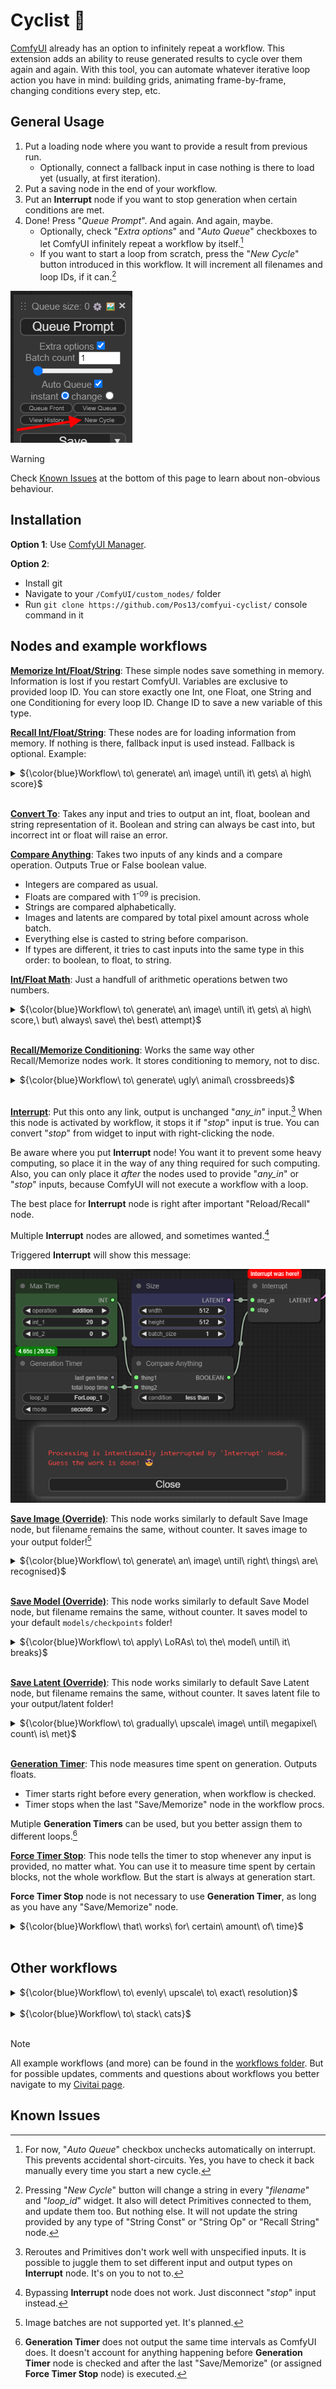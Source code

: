 # Cyclist :bicyclist:

[ComfyUI](https://github.com/comfyanonymous/ComfyUI) already has an option to infinitely repeat a workflow. This extension adds an ability to reuse generated results to cycle over them again and again. With this tool, you can automate whatever iterative loop action you have in mind: building grids, animating frame-by-frame, changing conditions every step, etc. 

## General Usage

1. Put a loading node where you want to provide a result from previous run.
    - Optionally, connect a fallback input in case nothing is there to load yet (usually, at first iteration).
2. Put a saving node in the end of your workflow.
3. Put an **Interrupt** node if you want to stop generation when certain conditions are met.
4. Done! Press "_Queue Prompt_". And again. And again, maybe.
    - Optionally, check "_Extra options_" and "_Auto Queue_" checkboxes to let ComfyUI infinitely repeat a workflow by itself.[^1]
    - If you want to start a loop from scratch, press the "_New Cycle_" button introduced in this workflow. It will increment all filenames and loop IDs, if it can.[^2]

![Screenshot of ComfyUI options with "New Cycle" button.](screenshots/New_Cycle_button.png)

> [!WARNING]
> Check [Known Issues](#known-issues) at the bottom of this page to learn about non-obvious behaviour.

## Installation

__Option 1__: Use [ComfyUI Manager](https://github.com/ltdrdata/ComfyUI-Manager).

__Option 2__:
- Install git
- Navigate to your `/ComfyUI/custom_nodes/` folder
- Run `git clone https://github.com/Pos13/comfyui-cyclist/` console command in it

## Nodes and example workflows

<ins>**Memorize Int/Float/String**</ins>: These simple nodes save something in memory. Information is lost if you restart ComfyUI. Variables are exclusive to provided loop ID. You can store exactly one Int, one Float, one String and one Conditioning for every loop ID. Change ID to save a new variable of this type.

<ins>**Recall Int/Float/String**</ins>: These nodes are for loading information from memory. If nothing is there, fallback input is used instead. Fallback is optional. Example:

<details>
  <summary>${\color{blue}Workflow\ to\ generate\ an\ image\ until\ it\ gets\ a\ high\ score}$</summary>

Every time an image is generated, it gets a score made by [Image Reward Score](https://github.com/ZaneA/ComfyUI-ImageReward) node. Score is saved by **Memorize Float** node. Next gen, it's loaded and compared to user-provided target score. If greater, process is stopped.

![Workflow to generate Image until it gets a high score](https://github.com/Pos13/comfyui-cyclist/blob/main/workflows/GenUntilGoodNoWAS.png)
    
</details><br/>

<ins>**Convert To**</ins>: Takes any input and tries to output an int, float, boolean and string representation of it. Boolean and string can always be cast into, but incorrect int or float will raise an error.

<ins>**Compare Anything**</ins>: Takes two inputs of any kinds and a compare operation. Outputs True or False boolean value.
- Integers are compared as usual.
- Floats are compared with 1<sup>-09</sup> is precision.
- Strings are compared alphabetically.
- Images and latents are compared by total pixel amount across whole batch.
- Everything else is casted to string before comparison.
- If types are different, it tries to cast inputs into the same type in this order: to boolean, to float, to string.

<ins>**Int/Float Math**</ins>: Just a handfull of arithmetic operations betwen two numbers.

<details>
  <summary>${\color{blue}Workflow\ to\ generate\ an\ image\ until\ it\ gets\ a\ high\ score,\ but\ always\ save\ the\ best\ attempt}$</summary>

This is slightly modified version of the workflow above. Not a score is saved, but an image. Every new run it is compared with a new image to let [WAS Node Suite](https://github.com/WASasquatch/was-node-suite-comfyui) to choose the best.

- **Convert To** node is used to cast boolean -> float -> number, as WAS only work with number representation of boolean.
- **Compare Anything** node compares float scores.
- **Float Math** node is used to provide float constant, as Primitive node can't be connected to unspecified input. "Adding zero" just outputs upper value.

![Workflow to generate Image until it gets a high score, but always save best attempt](https://github.com/Pos13/comfyui-cyclist/blob/main/workflows/GenUntilGood.png)
    
</details><br/>

<ins>**Recall/Memorize Conditioning**</ins>: Works the same way other Recall/Memorize nodes work. It stores conditioning to memory, not to disc.

<details>
  <summary>${\color{blue}Workflow\ to\ generate\ ugly\ animal\ crossbreeds}$</summary>

[Impact Pack](https://github.com/ltdrdata/ComfyUI-Impact-Pack) is used to generate random animal words. These words are used to add a new conditioning for an image.

Don't use _Auto Queue_ here! You'd probably want to click "_Queue Prompt_" manually, and press "_New Cycle_" whenever result is already good enough.

![Workflow to generate ugly animal crossbreeds](https://github.com/Pos13/comfyui-cyclist/blob/main/workflows/ChimeraMaker.png)
    
</details><br/>

<ins>**Interrupt**</ins>: Put this onto any link, output is unchanged "_any_in_" input.[^3] When this node is activated by workflow, it stops it if "_stop_" input is true. You can convert "_stop_" from widget to input with right-clicking the node.

Be aware where you put **Interrupt** node! You want it to prevent some heavy computing, so place it in the way of any thing required for such computing. Also, you can only place it _after_ the nodes used to provide "_any_in_" or "_stop_" inputs, because ComfyUI will not execute a workflow with a loop.

The best place for **Interrupt** node is right after important "Reload/Recall" node.

Multiple **Interrupt** nodes are allowed, and sometimes wanted.[^4]

Triggered **Interrupt** will show this message:

![Interrupt message](screenshots/Interrupt_message.png)

<ins>**Save Image (Override)**</ins>: This node works similarly to default Save Image node, but filename remains the same, without counter. It saves image to your output folder![^5]

<details>
  <summary>${\color{blue}Workflow\ to\ generate\ an\ image\ until\ right\ things\ are\ recognised}$</summary>

Before generating a new image, "BLIP Interrogate" node from [WAS Node Suite](https://github.com/WASasquatch/was-node-suite-comfyui) tries to analyze previous result. If answers are right, generation stops.

![Workflow to generate image until right things are recognised](https://github.com/Pos13/comfyui-cyclist/blob/main/workflows/GenUntilRight.png)
    
</details><br/>

<ins>**Save Model (Override)**</ins>: This node works similarly to default Save Model node, but filename remains the same, without counter. It saves model to your default `models/checkpoints` folder!

<details>
  <summary>${\color{blue}Workflow\ to\ apply\ LoRAs\ to\ the\ model\ until\ it\ breaks}$</summary>

This workflow is for testing model's LoRA compatibility. Apply more and more random LoRAS. Applied LoRA's names are saved in images' filenames. [WAS Node Suite](https://github.com/WASasquatch/was-node-suite-comfyui) is used.

Don't use _Auto Queue_ here! You'd probably want to click "_Queue Prompt_" manually, and press "_New Cycle_" whenever result is already ~~good~~ bad enough.

![Workflow to apply LoRAs to the model until it breaks](https://github.com/Pos13/comfyui-cyclist/blob/main/workflows/LoRABurnTest.png)
    
</details><br/>

<ins>**Save Latent (Override)**</ins>: This node works similarly to default Save Latent node, but filename remains the same, without counter. It saves latent file to your output/latent folder!

<details>
  <summary>${\color{blue}Workflow\ to\ gradually\ upscale\ image\ until\ megapixel\ count\ is\ met}$</summary>

This workflow uses latent upscale by x1.375 times over and over, until image becomes big enough. You'd want to set megapixel count according to your VRAM and patience amount. [WAS Node Suite](https://github.com/WASasquatch/was-node-suite-comfyui) is used to calculate latent size.

Notice disabled nodes! Enable them only after the whole cycle is done to save time and not calculate intermediate results. Enabling them will not disrupt normal cycle flow in any way. No early interrupts, no extra iterations.

![Workflow to gradually upscale image until megapixel count is met](https://github.com/Pos13/comfyui-cyclist/blob/main/workflows/UpscaleToMegapixels.png)
    
</details><br/>

<ins>**Generation Timer**</ins>: This node measures time spent on generation. Outputs floats.
- Timer starts right before every generation, when workflow is checked.
- Timer stops when the last "Save/Memorize" node in the workflow procs.

Mutiple **Generation Timers** can be used, but you better assign them to different loops.[^6]

<ins>**Force Timer Stop**</ins>: This node tells the timer to stop whenever any input is provided, no matter what. You can use it to measure time spent by certain blocks, not the whole workflow. But the start is always at generation start.

**Force Timer Stop** node is not necessary to use **Generation Timer**, as long as you have any "Save/Memorize" node.

<details>
  <summary>${\color{blue}Workflow\ that\ works\ for\ certain\ amount\ of\ time}$</summary>

This is almost a default ComfyUI workflow! Just set amount of time you want your PC to work generating images, check "_Extra options_" and "_Auto Queue_" checkboxes, and press "_Queue Prompt_" button.

![Workflow that works for certain amount of time](https://github.com/Pos13/comfyui-cyclist/blob/main/workflows/TimeLimit.png)
    
</details><br/>

## Other workflows

<details>
  <summary>${\color{blue}Workflow\ to\ evenly\ upscale\ to\ exact\ resolution}$</summary>

Set a width and height, and image will upscale to it. But not in one go: it calculates how many iterations should be made to not add too many pixels to width or height, and performs exactly that many iterations. You can gradually change denoise, CFG scale and steps count from first to last iterations. Uses [pythongosssss' Custom Scripts](https://github.com/pythongosssss/ComfyUI-Custom-Scripts) for math and display.

It's a little wild :sweat_smile:.

![Workflow to evenly upscale to exact resolution](https://github.com/Pos13/comfyui-cyclist/blob/main/workflows/UpscaleToResolution.png)
    
</details><br/>

<details>
  <summary>${\color{blue}Workflow\ to\ stack\ cats}$</summary>

SDXL Turbo is used to make the amount of very noisy cats _fast_. They pile on noisy background one-by-one, top to bottom. After the cycle is done, unmute the top group of node to generate final result.

[Use Everywhere](https://github.com/chrisgoringe/cg-use-everywhere) nodes hide links. Version without is [exists](https://github.com/Pos13/comfyui-cyclist/blob/main/workflows/CatStackNoUE.json), but it's messy.

![Workflow to stack cats](https://github.com/Pos13/comfyui-cyclist/blob/main/workflows/CatStack.png)
    
</details><br/>

> [!NOTE]
> All example workflows (and more) can be found in the [workflows folder](workflows/). But for possible updates, comments and questions about workflows you better navigate to my [Civitai page](https://civitai.com/user/Postpos/models).

## Known Issues

[^1]: For now, "_Auto Queue_" checkbox unchecks automatically on interrupt. This prevents accidental short-circuits. Yes, you have to check it back manually every time you start a new cycle.
[^2]: Pressing "_New Cycle_" button will change a string in every "_filename_" and "_loop_id_" widget. It also will detect Primitives connected to them, and update them too. But nothing else. It will not update the string provided by any type of "String Const" or "String Op" or "Recall String" node.
[^3]: Reroutes and Primitives don't work well with unspecified inputs. It is possible to juggle them to set different input and output types on **Interrupt** node. It's on you to not to.
[^4]: Bypassing **Interrupt** node does not work. Just disconnect "_stop_" input instead.
[^5]: Image batches are not supported yet. It's planned.
[^6]: **Generation Timer** does not output the same time intervals as ComfyUI does. It doesn't account for anything happening before **Generation Timer** node is checked and after the last "Save/Memorize" (or assigned **Force Timer Stop** node) is executed.
